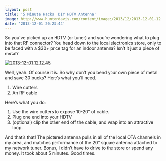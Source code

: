 ```yaml
---
layout: post
title: '5 Minute Hacks: DIY HDTV Antenna'
image: http://www.hunterdavis.com/content/images/2013/12/2013-12-01-12.12.45.jpg
date: '2013-12-01 20:28:44'
---
```



So you’ve picked up an HDTV (or tuner) and you’re wondering what to plug into that RF connector? You head down to the local electronics store, only to be faced with a $30+ price tag for an indoor antenna? Isn’t it just a piece of metal?

[![2013-12-01 12.12.45](http://www.hunterdavis.com/content/images/2013/12/2013-12-01-12.12.45-225x300.jpg)](http://www.hunterdavis.com/content/images/2013/12/2013-12-01-12.12.45.jpg)

Well, yeah. Of course it is. So why don’t you bend your own piece of metal and save 30 bucks? Here’s what you’ll need.

1. Wire cutters  
 2. An RF cable

Here’s what you do:

1. Use the wire cutters to expose 10-20″ of cable.  
 2. Plug one end into your HDTV  
 3. (optional) clip the other end off the cable, and wrap into an attractive loop.

And that’s that! The pictured antenna pulls in all of the local OTA channels in my area, and matches performance of the 20″ square antenna attached to my network tuner. Bonus, I didn’t have to drive to the store or spend any money. It took about 5 minutes. Good times.


